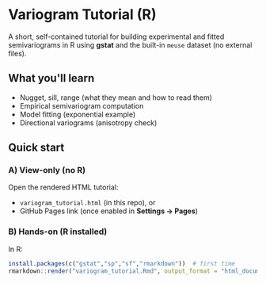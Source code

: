 # Variogram Tutorial (R)

A short, self-contained tutorial for building experimental and fitted semivariograms in R using **gstat** and the built-in `meuse` dataset (no external files).

## What you'll learn
- Nugget, sill, range (what they mean and how to read them)
- Empirical semivariogram computation
- Model fitting (exponential example)
- Directional variograms (anisotropy check)

## Quick start

### A) View-only (no R)
Open the rendered HTML tutorial:
- `variogram_tutorial.html` (in this repo), or
- GitHub Pages link (once enabled in **Settings → Pages**)

### B) Hands-on (R installed)
In R:
```r
install.packages(c("gstat","sp","sf","rmarkdown"))  # first time
rmarkdown::render("variogram_tutorial.Rmd", output_format = "html_document")
